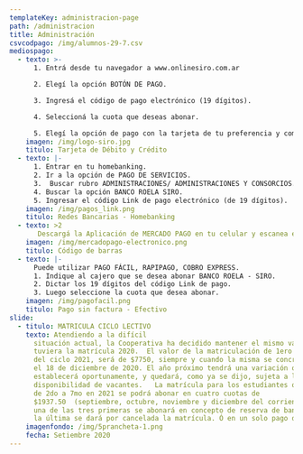 ```yaml
---
templateKey: administracion-page
path: /administracion
title: Administración
csvcodpago: /img/alumnos-29-7.csv
mediospago:
  - texto: >-
      1. Entrá desde tu navegador a www.onlinesiro.com.ar

      2. Elegí la opción BOTÓN DE PAGO. 

      3. Ingresá el código de pago electrónico (19 dígitos).

      4. Seleccioná la cuota que deseas abonar.

      5. Elegí la opción de pago con la tarjeta de tu preferencia y completá con los datos.  
    imagen: /img/logo-siro.jpg
    titulo: Tarjeta de Débito y Crédito
  - texto: |-
      1. Entrar en tu homebanking.
      2. Ir a la opción de PAGO DE SERVICIOS.
      3.  Buscar rubro ADMINISTRACIONES/ ADMINISTRACIONES Y CONSORCIOS.
      4. Buscar la opción BANCO ROELA SIRO.
      5. Ingresar el código Link de pago electrónico (de 19 dígitos).
    imagen: /img/pagos_link.png
    titulo: Redes Bancarias - Homebanking
  - texto: >2
       Descargá la Aplicación de MERCADO PAGO en tu celular y escanea el código de barras del cupón de pago (los cupones se envían automáticamente por mail a principio de mes).
    imagen: /img/mercadopago-electronico.png
    titulo: Código de barras
  - texto: |-
      Puede utilizar PAGO FÁCIL, RAPIPAGO, COBRO EXPRESS. 
      1. Indique al cajero que se desea abonar BANCO ROELA - SIRO.
      2. Dictar los 19 dígitos del código Link de pago.
      3. Luego seleccione la cuota que desea abonar.
    imagen: /img/pagofacil.png
    titulo: Pago sin factura - Efectivo
slide:
  - titulo: MATRICULA CICLO LECTIVO
    texto: Atendiendo a la difícil
      situación actual, la Cooperativa ha decidido mantener el mismo valor que
      tuviera la matrícula 2020.  El valor de la matriculación de 1ero a 7mo año
      del ciclo 2021, será de $7750, siempre y cuando la misma se concrete hasta
      el 18 de diciembre de 2020. El año próximo tendrá una variación que se
      establecerá oportunamente, y quedará, como ya se dijo, sujeta a la
      disponibilidad de vacantes.	La matrícula para los estudiantes que cursen
      de 2do a 7mo en 2021 se podrá abonar en cuatro cuotas de
      $1937.50  (septiembre, octubre, noviembre y diciembre del corriente) cada
      una de las tres primeras se abonará en concepto de reserva de banco, y con
      la última se dará por cancelada la matrícula. Ó en un solo pago de $7750.
    imagenfondo: /img/5prancheta-1.png
    fecha: Setiembre 2020
---
```

